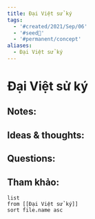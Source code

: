 ```yaml
---
title: Đại Việt sử ký
tags:
  - '#created/2021/Sep/06'
  - '#seed🥜'
  - '#permanent/concept'
aliases:
  - Đại Việt sử ký
---
```

# Đại Việt sử ký

## Notes:


## Ideas & thoughts:

## Questions:


## Tham khảo:
```dataview
list
from [[Đại Việt sử ký]]
sort file.name asc
```